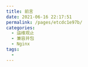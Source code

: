 ```yaml
---
title: 前言
date: 2021-06-16 22:17:51
permalink: /pages/etcdc1e97b/
categories:
  - 运维观止
  - 兼容并包
  - Nginx
tags:
  - 
---
```

